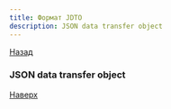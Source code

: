 ```yaml
---
title: Формат JDTO
description: JSON data transfer object
---
```

[Назад](/dajet-blog/#логическая-репликация-1с-предприятие-8)

### JSON data transfer object



[Наверх](#json-data-transfer-object)